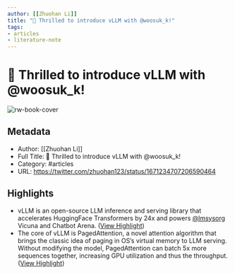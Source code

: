 ```yaml
---
author: [[Zhuohan Li]]
title: "🌟 Thrilled to introduce vLLM with @woosuk_k!"
tags: 
- articles
- literature-note
---
```

# 🌟 Thrilled to introduce vLLM with @woosuk_k!

![rw-book-cover](https://pbs.twimg.com/profile_images/1230577035170340864/NRvpL0H8_normal.jpg)

## Metadata
- Author: [[Zhuohan Li]]
- Full Title: 🌟 Thrilled to introduce vLLM with @woosuk_k!
- Category: #articles
- URL: https://twitter.com/zhuohan123/status/1671234707206590464

## Highlights
- vLLM is an open-source LLM inference and serving library that accelerates HuggingFace Transformers by 24x and powers [@lmsysorg](https://twitter.com/lmsysorg) Vicuna and Chatbot Arena. ([View Highlight](https://read.readwise.io/read/01h41rf3zc1fyr9y4xs33318f8))
- The core of vLLM is PagedAttention, a novel attention algorithm that brings the classic idea of paging in OS’s virtual memory to LLM serving. Without modifying the model, PagedAttention can batch 5x more sequences together, increasing GPU utilization and thus the throughput. ([View Highlight](https://read.readwise.io/read/01h41rfdhq2hrzgt5eqgmjntev))
